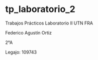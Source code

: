 # tp_laboratorio_2

Trabajos Prácticos Laboratorio II UTN FRA

Federico Agustín Ortiz

2°A

Legajo: 109743

